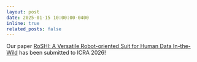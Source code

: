 ```yaml
---
layout: post
date: 2025-01-15 10:00:00-0400
inline: true
related_posts: false
---
```


Our paper [RoSHI: A Versatile Robot-oriented Suit for Human Data In-the-Wild](/publications/#mao2025roshi) has been submitted to ICRA 2026!
